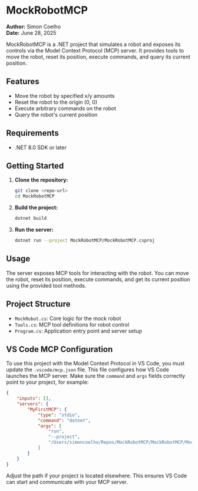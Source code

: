 # MockRobotMCP

**Author:** Simon Coelho  
**Date:** June 28, 2025

MockRobotMCP is a .NET project that simulates a robot and exposes its controls via the Model Context Protocol (MCP) server. It provides tools to move the robot, reset its position, execute commands, and query its current position.

## Features
- Move the robot by specified x/y amounts
- Reset the robot to the origin (0, 0)
- Execute arbitrary commands on the robot
- Query the robot's current position

## Requirements
- .NET 8.0 SDK or later

## Getting Started

1. **Clone the repository:**
   ```sh
   git clone <repo-url>
   cd MockRobotMCP
   ```
2. **Build the project:**
   ```sh
   dotnet build
   ```
3. **Run the server:**
   ```sh
   dotnet run --project MockRobotMCP/MockRobotMCP.csproj
   ```

## Usage
The server exposes MCP tools for interacting with the robot. You can move the robot, reset its position, execute commands, and get its current position using the provided tool methods.

## Project Structure
- `MockRobot.cs`: Core logic for the mock robot
- `Tools.cs`: MCP tool definitions for robot control
- `Program.cs`: Application entry point and server setup

## VS Code MCP Configuration

To use this project with the Model Context Protocol in VS Code, you must update the `.vscode/mcp.json` file. This file configures how VS Code launches the MCP server. Make sure the `command` and `args` fields correctly point to your project, for example:

```json
{
    "inputs": [],
    "servers": {
        "MyFirstMCP": {
            "type": "stdio",
            "command": "dotnet",
            "args": [
                "run",
                "--project",
                "/Users/simoncoelho/Repos/MockRobotMCP/MockRobotMCP/MockRobotMCP.csproj"
            ]
        }
    }
}
```

Adjust the path if your project is located elsewhere. This ensures VS Code can start and communicate with your MCP server.
